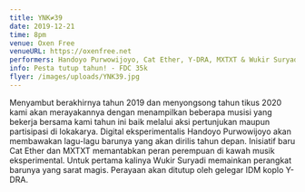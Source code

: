 ```yaml
---
title: YNK≠39
date: 2019-12-21
time: 8pm
venue: Oxen Free
venueURL: https://oxenfree.net
performers: Handoyo Purwowijoyo, Cat Ether, Y-DRA, MXTXT & Wukir Suryadi
info: Pesta tutup tahun! - FDC 35k
flyer: /images/uploads/YNK39.jpg
---
```


Menyambut berakhirnya tahun 2019 dan menyongsong tahun tikus 2020 kami akan merayakannya dengan menampilkan beberapa musisi yang bekerja bersama kami tahun ini baik melalui aksi pertunjukan maupun partisipasi di lokakarya. Digital eksperimentalis Handoyo Purwowijoyo akan membawakan lagu-lagu barunya yang akan dirilis tahun depan. Inisiatif baru Cat Ether dan MXTXT memantabkan peran perempuan di kawah musik eksperimental. Untuk pertama kalinya Wukir Suryadi memainkan perangkat barunya yang sarat magis. Perayaan akan ditutup oleh gelegar IDM koplo Y-DRA.
